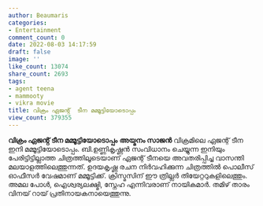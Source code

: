 ```yaml
---
author: Beaumaris
categories:
- Entertainment
comment_count: 0
date: 2022-08-03 14:17:59
draft: false
image: ''
like_count: 13074
share_count: 2693
tags:
- agent teena
- mammooty
- vikra movie
title: വിക്രം ഏജൻ്റ്  ടീന മമ്മൂട്ടിയോടൊപ്പം
view_count: 379355
---
```


**വിക്രം ഏജൻ്റ് ടീന മമ്മൂട്ടിയോടൊപ്പം** **അയ്മനം സാജൻ** വിക്രമിലെ ഏജന്റ് ടീന ഇനി മമ്മൂട്ടിയോടൊപ്പം. ബി.ഉണ്ണികൃഷ്ണൻ സംവിധാനം ചെയ്യുന്ന ഇനിയും പേരിട്ടിട്ടില്ലാത്ത ചിത്രത്തിലൂടെയാണ് ഏജന്റ് ടീനയെ അവതരിപ്പിച്ച വാസന്തി മലയാളത്തിലെത്തുന്നത്. ഉദയകൃഷ്ണ രചന നിർവഹിക്കുന്ന ചിത്രത്തിൽ പൊലീസ് ഓഫീസർ വേഷമാണ് മമ്മൂട്ടിക്ക്. ക്രിസ്മസിന് ഈ ത്രില്ലർ തിയേറ്ററുകളിലെത്തും. അമല പോൾ, ഐശ്വര്യലക്ഷ്മി, സ്നേഹ എന്നിവരാണ് നായികമാർ. തമിഴ് താരം വിനയ് റായ് പ്രതിനായകനായെത്തുന്നു.